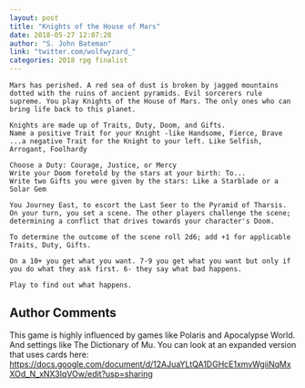 ```yaml
---
layout: post
title: "Knights of the House of Mars"
date: 2018-05-27 12:07:28
author: "S. John Bateman"
link: "twitter.com/wolfwyzard_"
categories: 2018 rpg finalist
---
```

```
Mars has perished. A red sea of dust is broken by jagged mountains dotted with the ruins of ancient pyramids. Evil sorcerers rule supreme. You play Knights of the House of Mars. The only ones who can bring life back to this planet. 

Knights are made up of Traits, Duty, Doom, and Gifts.
Name a positive Trait for your Knight -like Handsome, Fierce, Brave
...a negative Trait for the Knight to your left. Like Selfish, Arrogant, Foolhardy

Choose a Duty: Courage, Justice, or Mercy
Write your Doom foretold by the stars at your birth: To...
Write two Gifts you were given by the stars: Like a Starblade or a Solar Gem

You Journey East, to escort the Last Seer to the Pyramid of Tharsis. On your turn, you set a scene. The other players challenge the scene; determining a conflict that drives towards your character's Doom. 

To determine the outcome of the scene roll 2d6; add +1 for applicable Traits, Duty, Gifts.

On a 10+ you get what you want. 7-9 you get what you want but only if you do what they ask first. 6- they say what bad happens.

Play to find out what happens.
```
## Author Comments 

This game is highly influenced by games like Polaris and Apocalypse World. And settings like The Dictionary of Mu. You can look at an expanded version that uses cards here: https://docs.google.com/document/d/12AJuaYLtQA1DGHcE1xmvWgiiNqMxXOd_N_xNX3IqVOw/edit?usp=sharing
